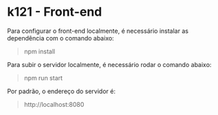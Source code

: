 # k121 - Front-end

Para configurar o front-end localmente, é necessário instalar as dependência com o comando abaixo:

> npm install

Para subir o servidor localmente, é necessário rodar o comando abaixo:

> npm run start

Por padrão, o endereço do servidor é:

> http://localhost:8080

